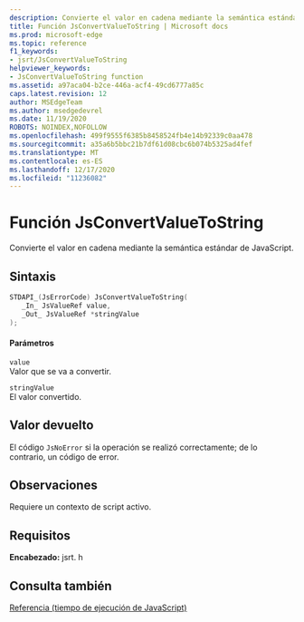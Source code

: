 ```yaml
---
description: Convierte el valor en cadena mediante la semántica estándar de JavaScript.
title: Función JsConvertValueToString | Microsoft docs
ms.prod: microsoft-edge
ms.topic: reference
f1_keywords:
- jsrt/JsConvertValueToString
helpviewer_keywords:
- JsConvertValueToString function
ms.assetid: a97aca04-b2ce-446a-acf4-49cd6777a85c
caps.latest.revision: 12
author: MSEdgeTeam
ms.author: msedgedevrel
ms.date: 11/19/2020
ROBOTS: NOINDEX,NOFOLLOW
ms.openlocfilehash: 499f9555f6385b8458524fb4e14b92339c0aa478
ms.sourcegitcommit: a35a6b5bbc21b7df61d08cbc6b074b5325ad4fef
ms.translationtype: MT
ms.contentlocale: es-ES
ms.lasthandoff: 12/17/2020
ms.locfileid: "11236082"
---
```

# Función JsConvertValueToString

Convierte el valor en cadena mediante la semántica estándar de JavaScript.  
  
## Sintaxis  
  
```cpp  
STDAPI_(JsErrorCode) JsConvertValueToString(  
   _In_ JsValueRef value,  
   _Out_ JsValueRef *stringValue  
);  
```  
  
#### Parámetros  
 `value`  
 Valor que se va a convertir.  
  
 `stringValue`  
 El valor convertido.  
  
## Valor devuelto  
 El código `JsNoError` si la operación se realizó correctamente; de lo contrario, un código de error.  
  
## Observaciones  
 Requiere un contexto de script activo.  
  
## Requisitos  
 **Encabezado:** jsrt. h  
  
## Consulta también  
 [Referencia (tiempo de ejecución de JavaScript)](../chakra-hosting/reference-javascript-runtime.md)
